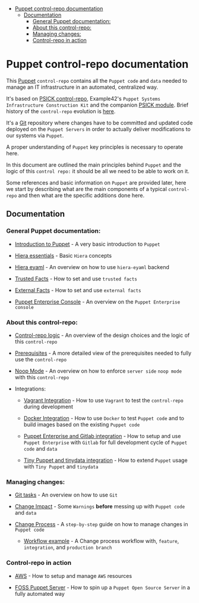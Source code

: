 - [Puppet control-repo documentation](#puppet-control-repo-documentation)
  - [Documentation](#documentation)
    - [General Puppet documentation:](#general-puppet-documentation)
    - [About this control-repo:](#about-this-control-repo)
    - [Managing changes:](#managing-changes)
    - [Control-repo in action](#control-repo-in-action)

# Puppet control-repo documentation

This [Puppet](https://www.puppet.com/) `control-repo` contains all the `Puppet code` and `data` needed to manage an IT infrastructure in an automated, centralized way.

It's based on [PSICK control-repo](https://github.com/example42/psick), Example42's `Puppet Systems Infrastructure Construction Kit` and the companion [PSICK module](https://github.com/example42/puppet-psick). Brief history of the `control-repo` evolution is [here](example42.md).

It's a [Git](https://git-scm.com) repository where changes have to be committed and updated code deployed on the `Puppet Servers` in order to actually deliver modifications to our systems via `Puppet`.

A proper understanding of `Puppet` key principles is necessary to operate here.

In this document are outlined the main principles behind `Puppet` and the logic of this `control repo:` it should be all we need to be able to work on it.

Some references and basic information on `Puppet` are provided later, here we start by describing what are the main components of a typical `control-repo` and then what are the specific additions done here.


## Documentation

### General Puppet documentation:

  - [Introduction to Puppet](puppet.md) - A very basic introduction to `Puppet`

  - [Hiera essentials](hiera.md) - Basic `Hiera` concepts

  - [Hiera eyaml](hiera_eyaml.md) - An overview on how to use `hiera-eyaml` backend

  - [Trusted Facts](trusted_facts.md) - How to set and use `trusted facts`

  - [External Facts](external_facts.md) - How to set and use `external facts`

  - [Puppet Enterprise Console](pe_console.md) - An overview on the `Puppet Enterprise console`


### About this control-repo:

  - [Control-repo logic](use.md) - An overview of the design choices and the logic of this `control-repo`

  - [Prerequisites](prerequisites.md) - A more detailed view of the prerequisites needed to fully use the `control-repo`

  - [Noop Mode](noop_mode.md) - An overview on how to enforce `server side` `noop mode` with this `control-repo`

  - Integrations:

    - [Vagrant Integration](vagrant.md) - How to use `Vagrant` to test the `control-repo` during development

    - [Docker Integration](docker.md) - How to use `Docker` to test `Puppet code` and to build images based on the existing `Puppet code`

    - [Puppet Enterprise and Gitlab integration](pe_gitlab.md) - How to setup and use `Puppet Enterprise` with `Gitlab` for full development cycle of `Puppet code` and `data`
    
    - [Tiny Puppet and tinydata integration](tp.md) - How to extend `Puppet` usage with `Tiny Puppet` and `tinydata`


### Managing changes:

  - [Git tasks](git.md) - An overview on how to use `Git`

  - [Change Impact](change_impact.md) - Some `Warnings` **before** messing up with `Puppet code` and `data`

  - [Change Process](change_process.md) - A `step-by-step` guide on how to manage changes in `Puppet code`

    - [Workflow example](change_process_integration.md) -  A Change process workflow with, `feature`, `integration`, and `production branch`


### Control-repo in action

  - [AWS](aws.md) - How to setup and manage `AWS` resources
  
  - [FOSS Puppet Server](FOSS_puppet_server.md) - How to spin up a `Puppet Open Source Server` in a fully automated way
